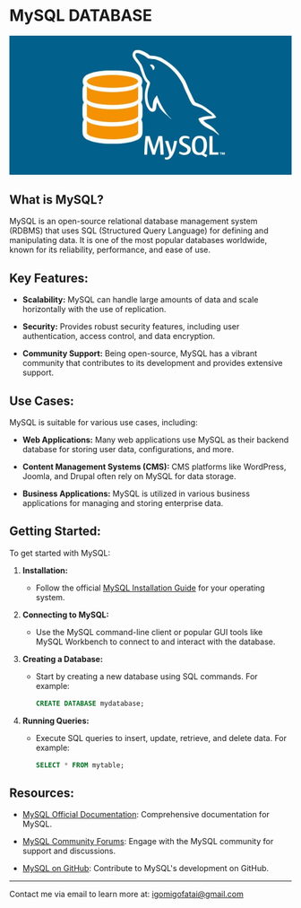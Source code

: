 # MySQL DATABASE

![MySQL Database](images/MySQLDatabase.jpg)

## What is MySQL?

MySQL is an open-source relational database management system (RDBMS) that uses SQL (Structured Query Language) for defining and manipulating data. It is one of the most popular databases worldwide, known for its reliability, performance, and ease of use.

## Key Features:

- **Scalability:** MySQL can handle large amounts of data and scale horizontally with the use of replication.

- **Security:** Provides robust security features, including user authentication, access control, and data encryption.

- **Community Support:** Being open-source, MySQL has a vibrant community that contributes to its development and provides extensive support.

## Use Cases:

MySQL is suitable for various use cases, including:

- **Web Applications:** Many web applications use MySQL as their backend database for storing user data, configurations, and more.

- **Content Management Systems (CMS):** CMS platforms like WordPress, Joomla, and Drupal often rely on MySQL for data storage.

- **Business Applications:** MySQL is utilized in various business applications for managing and storing enterprise data.

## Getting Started:

To get started with MySQL:

1. **Installation:**
   - Follow the official [MySQL Installation Guide](https://dev.mysql.com/doc/mysql-installation-excerpt/8.0/en/) for your operating system.

2. **Connecting to MySQL:**
   - Use the MySQL command-line client or popular GUI tools like MySQL Workbench to connect to and interact with the database.

3. **Creating a Database:**
   - Start by creating a new database using SQL commands. For example:
     ```sql
     CREATE DATABASE mydatabase;
     ```

4. **Running Queries:**
   - Execute SQL queries to insert, update, retrieve, and delete data. For example:
     ```sql
     SELECT * FROM mytable;
     ```

## Resources:

- [MySQL Official Documentation](https://dev.mysql.com/doc/): Comprehensive documentation for MySQL.

- [MySQL Community Forums](https://forums.mysql.com/): Engage with the MySQL community for support and discussions.

- [MySQL on GitHub](https://github.com/mysql/mysql-server): Contribute to MySQL's development on GitHub.

---

Contact me via email to learn more at: igomigofatai@gmail.com
